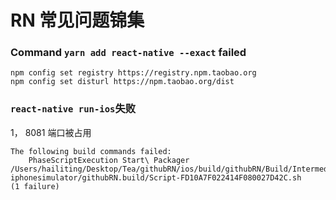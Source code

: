 # RN 常见问题锦集

### Command `yarn add react-native --exact` failed

```
npm config set registry https://registry.npm.taobao.org
npm config set disturl https://npm.taobao.org/dist
```

### `react-native run-ios`失败

1， 8081 端口被占用

```
The following build commands failed:
	PhaseScriptExecution Start\ Packager /Users/hailiting/Desktop/Tea/githubRN/ios/build/githubRN/Build/Intermediates.noindex/githubRN.build/Debug-iphonesimulator/githubRN.build/Script-FD10A7F022414F080027D42C.sh
(1 failure)

```
